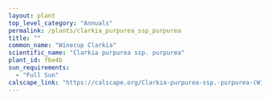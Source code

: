 ```yaml
---
layout: plant                                                              
top_level_category: "Annuals"
permalink: /plants/clarkia_purpurea_ssp_purpurea
title: ""
common_name: "Winecup Clarkia"
scientific_name: "Clarkia purpurea ssp. purpurea"
plant_id: fbe4b 
sun_requirements:
  - "Full Sun"
calscape_link: "https://calscape.org/Clarkia-purpurea-ssp.-purpurea-(Winecup-Clarkia)"
---
```



